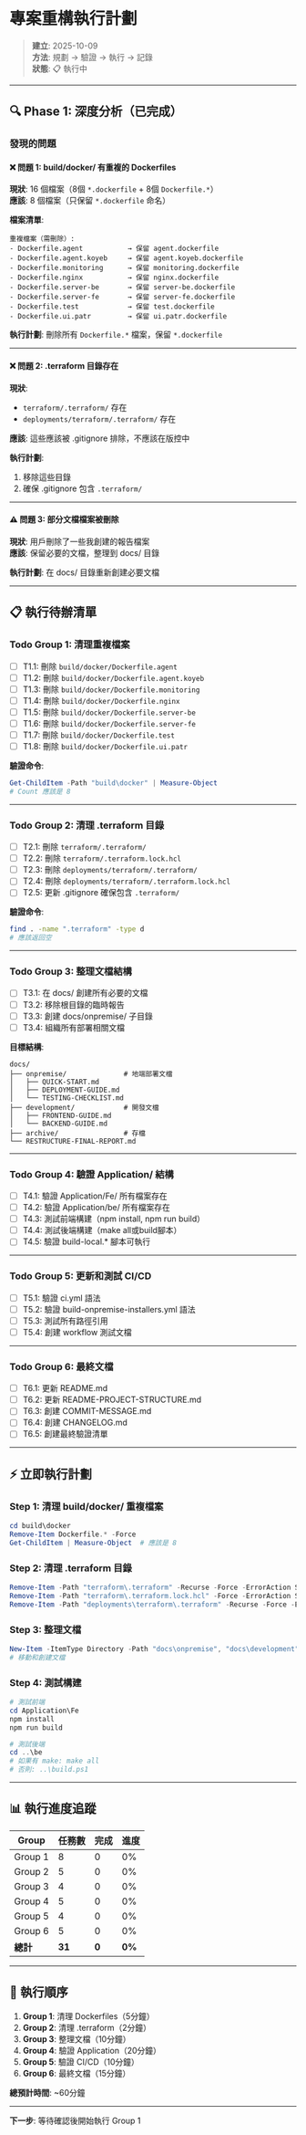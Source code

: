 # 專案重構執行計劃

> **建立**: 2025-10-09  
> **方法**: 規劃 → 驗證 → 執行 → 記錄  
> **狀態**: 📋 執行中

---

## 🔍 Phase 1: 深度分析（已完成）

### 發現的問題

#### ❌ 問題 1: build/docker/ 有重複的 Dockerfiles

**現狀**: 16 個檔案（8個 `*.dockerfile` + 8個 `Dockerfile.*`）  
**應該**: 8 個檔案（只保留 `*.dockerfile` 命名）

**檔案清單**:
```
重複檔案（需刪除）:
- Dockerfile.agent           → 保留 agent.dockerfile
- Dockerfile.agent.koyeb     → 保留 agent.koyeb.dockerfile
- Dockerfile.monitoring      → 保留 monitoring.dockerfile
- Dockerfile.nginx           → 保留 nginx.dockerfile
- Dockerfile.server-be       → 保留 server-be.dockerfile
- Dockerfile.server-fe       → 保留 server-fe.dockerfile
- Dockerfile.test            → 保留 test.dockerfile
- Dockerfile.ui.patr         → 保留 ui.patr.dockerfile
```

**執行計劃**: 刪除所有 `Dockerfile.*` 檔案，保留 `*.dockerfile`

---

#### ❌ 問題 2: .terraform 目錄存在

**現狀**: 
- `terraform/.terraform/` 存在
- `deployments/terraform/.terraform/` 存在

**應該**: 這些應該被 .gitignore 排除，不應該在版控中

**執行計劃**: 
1. 移除這些目錄
2. 確保 .gitignore 包含 `.terraform/`

---

#### ⚠️ 問題 3: 部分文檔檔案被刪除

**現狀**: 用戶刪除了一些我創建的報告檔案  
**應該**: 保留必要的文檔，整理到 docs/ 目錄

**執行計劃**: 在 docs/ 目錄重新創建必要文檔

---

## 📋 執行待辦清單

### Todo Group 1: 清理重複檔案

- [ ] T1.1: 刪除 `build/docker/Dockerfile.agent`
- [ ] T1.2: 刪除 `build/docker/Dockerfile.agent.koyeb`
- [ ] T1.3: 刪除 `build/docker/Dockerfile.monitoring`
- [ ] T1.4: 刪除 `build/docker/Dockerfile.nginx`
- [ ] T1.5: 刪除 `build/docker/Dockerfile.server-be`
- [ ] T1.6: 刪除 `build/docker/Dockerfile.server-fe`
- [ ] T1.7: 刪除 `build/docker/Dockerfile.test`
- [ ] T1.8: 刪除 `build/docker/Dockerfile.ui.patr`

**驗證命令**:
```powershell
Get-ChildItem -Path "build\docker" | Measure-Object
# Count 應該是 8
```

---

### Todo Group 2: 清理 .terraform 目錄

- [ ] T2.1: 刪除 `terraform/.terraform/`
- [ ] T2.2: 刪除 `terraform/.terraform.lock.hcl`
- [ ] T2.3: 刪除 `deployments/terraform/.terraform/`
- [ ] T2.4: 刪除 `deployments/terraform/.terraform.lock.hcl`
- [ ] T2.5: 更新 .gitignore 確保包含 `.terraform/`

**驗證命令**:
```bash
find . -name ".terraform" -type d
# 應該返回空
```

---

### Todo Group 3: 整理文檔結構

- [ ] T3.1: 在 docs/ 創建所有必要的文檔
- [ ] T3.2: 移除根目錄的臨時報告
- [ ] T3.3: 創建 docs/onpremise/ 子目錄
- [ ] T3.4: 組織所有部署相關文檔

**目標結構**:
```
docs/
├── onpremise/              # 地端部署文檔
│   ├── QUICK-START.md
│   ├── DEPLOYMENT-GUIDE.md
│   └── TESTING-CHECKLIST.md
├── development/            # 開發文檔
│   ├── FRONTEND-GUIDE.md
│   └── BACKEND-GUIDE.md
├── archive/                # 存檔
└── RESTRUCTURE-FINAL-REPORT.md
```

---

### Todo Group 4: 驗證 Application/ 結構

- [ ] T4.1: 驗證 Application/Fe/ 所有檔案存在
- [ ] T4.2: 驗證 Application/be/ 所有檔案存在
- [ ] T4.3: 測試前端構建（npm install, npm run build）
- [ ] T4.4: 測試後端構建（make all或build腳本）
- [ ] T4.5: 驗證 build-local.* 腳本可執行

---

### Todo Group 5: 更新和測試 CI/CD

- [ ] T5.1: 驗證 ci.yml 語法
- [ ] T5.2: 驗證 build-onpremise-installers.yml 語法
- [ ] T5.3: 測試所有路徑引用
- [ ] T5.4: 創建 workflow 測試文檔

---

### Todo Group 6: 最終文檔

- [ ] T6.1: 更新 README.md
- [ ] T6.2: 更新 README-PROJECT-STRUCTURE.md
- [ ] T6.3: 創建 COMMIT-MESSAGE.md
- [ ] T6.4: 創建 CHANGELOG.md
- [ ] T6.5: 創建最終驗證清單

---

## ⚡ 立即執行計劃

### Step 1: 清理 build/docker/ 重複檔案

```powershell
cd build\docker
Remove-Item Dockerfile.* -Force
Get-ChildItem | Measure-Object  # 應該是 8
```

### Step 2: 清理 .terraform 目錄

```powershell
Remove-Item -Path "terraform\.terraform" -Recurse -Force -ErrorAction SilentlyContinue
Remove-Item -Path "terraform\.terraform.lock.hcl" -Force -ErrorAction SilentlyContinue
Remove-Item -Path "deployments\terraform\.terraform" -Recurse -Force -ErrorAction SilentlyContinue
```

### Step 3: 整理文檔

```powershell
New-Item -ItemType Directory -Path "docs\onpremise", "docs\development" -Force
# 移動和創建文檔
```

### Step 4: 測試構建

```powershell
# 測試前端
cd Application\Fe
npm install
npm run build

# 測試後端
cd ..\be
# 如果有 make: make all
# 否則: ..\build.ps1
```

---

## 📊 執行進度追蹤

| Group | 任務數 | 完成 | 進度 |
|-------|--------|------|------|
| Group 1 | 8 | 0 | 0% |
| Group 2 | 5 | 0 | 0% |
| Group 3 | 4 | 0 | 0% |
| Group 4 | 5 | 0 | 0% |
| Group 5 | 4 | 0 | 0% |
| Group 6 | 5 | 0 | 0% |
| **總計** | **31** | **0** | **0%** |

---

## 🎯 執行順序

1. **Group 1**: 清理 Dockerfiles（5分鐘）
2. **Group 2**: 清理 .terraform（2分鐘）
3. **Group 3**: 整理文檔（10分鐘）
4. **Group 4**: 驗證 Application（20分鐘）
5. **Group 5**: 驗證 CI/CD（10分鐘）
6. **Group 6**: 最終文檔（15分鐘）

**總預計時間**: ~60分鐘

---

**下一步**: 等待確認後開始執行 Group 1

